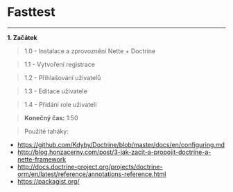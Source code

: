 # Fasttest
----

**1. Začátek** 

> 1.0 - Instalace a zprovoznění Nette + Doctrine

> 1.1 - Vytvoření registrace

> 1.2 - Přihlašování uživatelů

> 1.3 - Editace uživatele

> 1.4 - Přidání role uživateli

> **Konečný čas:** 1:50

> Použité taháky:
>
  - https://github.com/Kdyby/Doctrine/blob/master/docs/en/configuring.md
  - http://blog.honzacerny.com/post/3-jak-zacit-a-propojit-doctrine-a-nette-framework
  - http://docs.doctrine-project.org/projects/doctrine-orm/en/latest/reference/annotations-reference.html
  - https://packagist.org/
